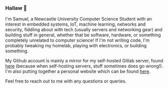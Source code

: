 ### Hallaw 👋

I'm Samuel, a Newcastle University Computer Science Student with an interest in embedded systems, IoT, machine learning, networks and security, fiddling about with tech (usually servers and networking gear) and building stuff in general, whether that be software, hardware, or something completely unrelated to computer science! If I'm not writing code, I'm probably tweaking my homelab, playing with electronics, or building something.

My Github account is mainly a mirror for my self-hosted Gitlab server, found [here](https://gitlab.bingbong.tech/Swell61) (because when self-hosting servers, stuff sometimes does go wrong!). I'm also putting together a personal website which can be found [here](https://samuel.bingbong.tech).

Feel free to reach out to me with any questions or queries.

<!--
**Swell61/swell61** is a ✨ _special_ ✨ repository because its `README.md` (this file) appears on your GitHub profile.

Here are some ideas to get you started:

- 🔭 I’m currently working on ...
- 🌱 I’m currently learning ...
- 👯 I’m looking to collaborate on ...
- 🤔 I’m looking for help with ...
- 💬 Ask me about ...
- 📫 How to reach me: ...
- 😄 Pronouns: ...
- ⚡ Fun fact: ...
-->

